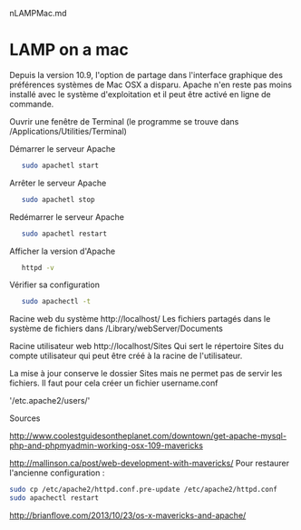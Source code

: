 nLAMPMac.md

# LAMP on a mac

Depuis la version 10.9, l'option de partage dans l'interface graphique des préférences systèmes de Mac OSX a disparu. Apache n'en reste pas moins installé avec le système d'exploitation et il peut être activé en ligne de commande.

Ouvrir une fenêtre de Terminal (le programme se trouve dans /Applications/Utilities/Terminal)

Démarrer le serveur Apache
```bash
   sudo apachetl start
```

Arrêter le serveur Apache
```bash
   sudo apachetl stop
```

Redémarrer le serveur Apache
```bash
   sudo apachetl restart
```

Afficher la version d'Apache
```bash
   httpd -v
```

Vérifier sa configuration
```bash
   sudo apachectl -t
```

Racine web du système
http://localhost/
Les fichiers partagés dans le système de fichiers dans /Library/webServer/Documents

Racine utilisateur web
http://localhost/Sites
Qui sert le répertoire Sites du compte utilisateur qui peut être créé à la racine de l'utilisateur.

La mise à jour conserve le dossier Sites mais ne permet pas de servir les fichiers. Il faut pour cela créer un fichier username.conf

'/etc.apache2/users/'

Sources

http://www.coolestguidesontheplanet.com/downtown/get-apache-mysql-php-and-phpmyadmin-working-osx-109-mavericks

http://mallinson.ca/post/web-development-with-mavericks/
Pour restaurer l'ancienne configuration :
```bash
sudo cp /etc/apache2/httpd.conf.pre-update /etc/apache2/httpd.conf
sudo apachectl restart
```


http://brianflove.com/2013/10/23/os-x-mavericks-and-apache/
